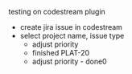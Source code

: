 testing on codestream plugin
- create jira issue in codestream
- select project name, issue type
  - adjust priority 
  - finished PLAT-20
  - adjust priority - done0

